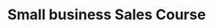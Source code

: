 ---
id: 0
title: Small business Sales Course
snippet: 
image: home.svg
description: Small business owners are some of the hardest-working individuals in our community. Running a small business involves everything! Product design, research, web design, stock control, becoming a marketing guru, sales, customer service, returns, customer complaints the list goes on. In our experience, most small business owners have never learned the basics of effective selling. As a result, many lose thousands of dollars in sales revenue every month. 
overview: Our small business sales course is designed to teach anyone in small business the fundamentals of effective selling. Basics, such as building trust with customers, effective questioning techniques to establish a customer’s needs, how to present products or services effectively, and how to finalize (close the sale) while delighting the customer with fantastic service. As with all our courses, we custom-designed each one for our clients. However, we have listed some common topics included in most courses below.
overviewList:
 - Courses can be run over a 1 – 3-day period depending on your requirements.
 - Courses can be designed to accommodate new business owners, teaching the basics of sales.
 - We can also design advanced-level courses for experienced business people with advanced-level skills.
 - Popular topics include.
 - Attitude determines altitude.
 - Conversation starters.
 - Using questioning techniques to uncover a customer’s needs.
 - Suggestive selling.
 - Upselling & cross-selling.
 - Closing and finalizing the sale.
 - Going the extra mile.
receive:
 - 1-to-3-day custom-designed sale workshop, making selling a natural process.
 - A complete set of student training workbooks.
 - Custom designed role-play simulations specific to your business.
 - Group exercises designed to stimulate participants to help better retain newly learned concepts.
 - Assessment tasks designed to assess retention of newly learned concepts.
 - Follow-up assessment after training course to ensure the desired outcomes have been achieved.
outcomes:
 - Understand the importance of developing & maintaining a positive mindset.
 - How to effectively start a conversation with customers.
 - Questioning techniques that uncover customer needs.
 - Learn to upsell and cross-sell.
 - Develop advanced telephone skills that increase confidence and sales.
 - How to effectively finalize the sale, leaving customers delighted.
 - Become proficient at exercising influence during the sales process.
 - And, of course, how to sell more!
---